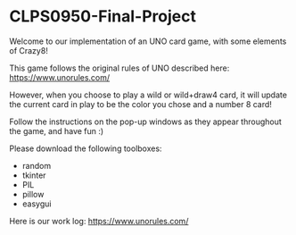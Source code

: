 # CLPS0950-Final-Project

Welcome to our implementation of an UNO card game, with some elements of Crazy8!

This game follows the original rules of UNO described here: https://www.unorules.com/

However, when you choose to play a wild or wild+draw4 card, it will update the current card in play to be the color you chose and a number 8 card! 

Follow the instructions on the pop-up windows as they appear throughout the game, and have fun :)

Please download the following toolboxes:
- random
- tkinter
- PIL
- pillow
- easygui

Here is our work log: https://www.unorules.com/
